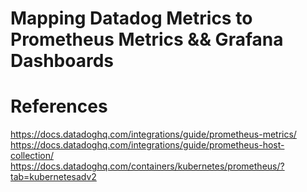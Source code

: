 # Mapping Datadog Metrics to Prometheus Metrics && Grafana Dashboards


# References 
https://docs.datadoghq.com/integrations/guide/prometheus-metrics/
https://docs.datadoghq.com/integrations/guide/prometheus-host-collection/
https://docs.datadoghq.com/containers/kubernetes/prometheus/?tab=kubernetesadv2
